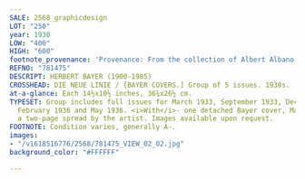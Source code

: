 ```yaml
---
SALE: 2568_graphicdesign
LOT: "250"
year: 1930
LOW: "400"
HIGH: "600"
footnote_provenance: 'Provenance: From the collection of Albert Albano.'
REFNO: "781475"
DESCRIPT: HERBERT BAYER (1900-1985)
CROSSHEAD: DIE NEUE LINIE / [BAYER COVERS.] Group of 5 issues. 1930s.
at-a-glance: Each 14½x10½ inches, 36¾x26½ cm.
TYPESET: Group includes full issues for March 1933, September 1933, December 1934,
  February 1936 and May 1936. <i>With</i>- one detached Bayer cover, March 1937, and
  a two-page spread by the artist. Images available upon request.
FOOTNOTE: Condition varies, generally A-.
images:
- "/v1618516776/2568/781475_VIEW_02_02.jpg"
background_color: "#FFFFFF"

---
```

